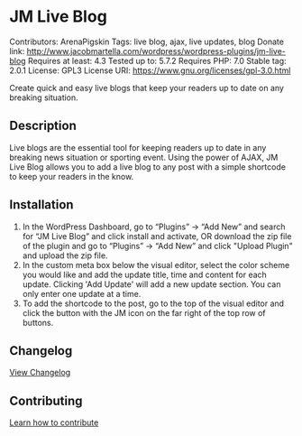 # JM Live Blog
Contributors: ArenaPigskin
Tags: live blog, ajax, live updates, blog
Donate link: http://www.jacobmartella.com/wordpress/wordpress-plugins/jm-live-blog
Requires at least: 4.3
Tested up to: 5.7.2
Requires PHP: 7.0
Stable tag: 2.0.1
License: GPL3
License URI: https://www.gnu.org/licenses/gpl-3.0.html

Create quick and easy live blogs that keep your readers up to date on any breaking situation.

## Description
Live blogs are the essential tool for keeping readers up to date in any breaking news situation or sporting event. Using the power of AJAX, JM Live Blog allows you to add a live blog to any post with a simple shortcode to keep your readers in the know.

## Installation
1. In the WordPress Dashboard, go to “Plugins” -> “Add New” and search for “JM Live Blog” and click install and activate, OR download the zip file of the plugin and go to “Plugins” -> “Add New” and click \"Upload Plugin\" and upload the zip file.
2. In the custom meta box below the visual editor, select the color scheme you would like and add the update title, time and content for each update. Clicking \'Add Update\' will add a new update section. You can only enter one update at a time.
3. To add the shortcode to the post, go to the top of the visual editor and click the button with the JM icon on the far right of the top row of buttons.

## Changelog
[View Changelog](CHANGELOG.md)

## Contributing
[Learn how to contribute](CONTRIBUTING.md)
